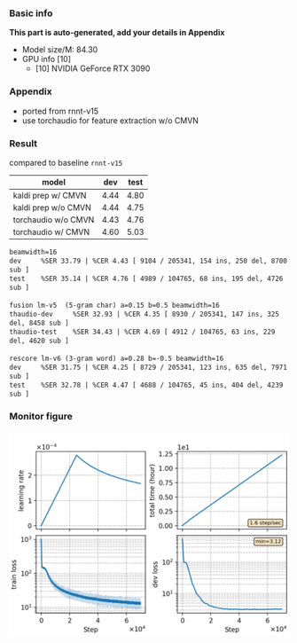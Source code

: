 ### Basic info

**This part is auto-generated, add your details in Appendix**

* Model size/M: 84.30
* GPU info \[10\]
  * \[10\] NVIDIA GeForce RTX 3090

### Appendix

* ported from rnnt-v15
* use torchaudio for feature extraction w/o CMVN

### Result

compared to baseline `rnnt-v15`

| model               | dev  | test |
| ------------------- | ---- | ---- |
| kaldi prep w/ CMVN  | 4.44 | 4.80 |
| kaldi prep w/o CMVN | 4.44 | 4.75 |
| torchaudio w/o CMVN | 4.43 | 4.76 |
| torchaudio w/ CMVN  | 4.60 | 5.03 |

```
beamwidth=16
dev     %SER 33.79 | %CER 4.43 [ 9104 / 205341, 154 ins, 250 del, 8700 sub ]
test    %SER 35.14 | %CER 4.76 [ 4989 / 104765, 68 ins, 195 del, 4726 sub ]

fusion lm-v5  (5-gram char) a=0.15 b=0.5 beamwidth=16
thaudio-dev     %SER 32.93 | %CER 4.35 [ 8930 / 205341, 147 ins, 325 del, 8458 sub ]
thaudio-test    %SER 34.43 | %CER 4.69 [ 4912 / 104765, 63 ins, 229 del, 4620 sub ]

rescore lm-v6 (3-gram word) a=0.28 b=-0.5 beamwidth=16
dev     %SER 31.75 | %CER 4.25 [ 8729 / 205341, 123 ins, 635 del, 7971 sub ]
test    %SER 32.78 | %CER 4.47 [ 4688 / 104765, 45 ins, 404 del, 4239 sub ]
```

### Monitor figure
![monitor](./monitor.png)
